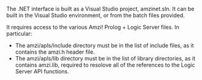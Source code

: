 The .NET interface is built as a Visual Studio project, amzinet.sln.  It can be built in the Visual Studio environment, or from the batch files provided.

It requires access to the various Amzi! Prolog + Logic Server files.  In particular:

- The amzi/apls/include directory must be in the list of include files, as it contains the amzi.h header file.
- The amzi/apls/lib directory must be in the list of library directories, as it contains amzi.lib, required to resolove all of the references to the Logic Server API functions.
